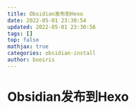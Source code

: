 ```yaml
---
title: Obsidian发布到Hexo
date: 2022-05-01 23:30:54
updated: 2022-05-01 23:30:56
tags: []
top: false
mathjax: true
categories: obsidian-install
author: booiris
---
```


# Obsidian发布到Hexo
